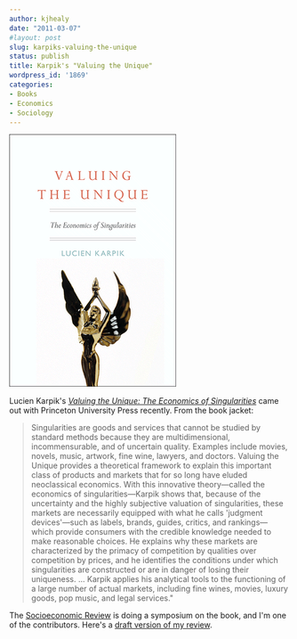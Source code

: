 ```yaml
---
author: kjhealy
date: "2011-03-07"
#layout: post
slug: karpiks-valuing-the-unique
status: publish
title: Karpik's "Valuing the Unique"
wordpress_id: '1869'
categories:
- Books
- Economics
- Sociology
---
```


[![Karpik cover](k9215.gif)](http://www.amazon.com/Valuing-Unique-Singularities-Lucien-Karpik/dp/0691137102) 

Lucien Karpik's [*Valuing the Unique: The Economics of Singularities*](http://www.amazon.com/Valuing-Unique-Singularities-Lucien-Karpik/dp/0691137102) came out with Princeton University Press recently. From the book jacket: 

> Singularities are goods and services that cannot be studied by standard methods because they are multidimensional, incommensurable, and of uncertain quality. Examples include movies, novels, music, artwork, fine wine, lawyers, and doctors. Valuing the Unique provides a theoretical framework to explain this important class of products and markets that for so long have eluded neoclassical economics. With this innovative theory—called the economics of singularities—Karpik shows that, because of the uncertainty and the highly subjective valuation of singularities, these markets are necessarily equipped with what he calls 'judgment devices'—such as labels, brands, guides, critics, and rankings—which provide consumers with the credible knowledge needed to make reasonable choices. He explains why these markets are characterized by the primacy of competition by qualities over competition by prices, and he identifies the conditions under which singularities are constructed or are in danger of losing their uniqueness. ... Karpik applies his analytical tools to the functioning of a large number of actual markets, including fine wines, movies, luxury goods, pop music, and legal services." 

The [Socioeconomic Review](http://ser.oxfordjournals.org/) is doing a symposium on the book, and I'm one of the contributors. Here's a [draft version of my review](//kieranhealy.org/files/misc/karpik.pdf).
